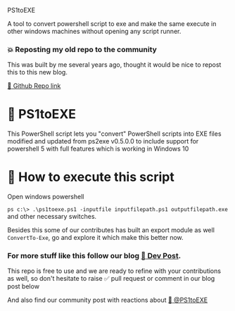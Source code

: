PS1toEXE

A tool to convert powershell script to exe and make the same execute in other windows machines without opening any script runner.


### :boom: Reposting my old repo to the community

This was built by me several years ago, thought it would be nice to repost this to this new blog.

[:link: Github Repo link](https://github.com/aravindvcyber/PS1toEXE)

#  :dart: PS1toEXE

This PowerShell script lets you "convert" PowerShell scripts into EXE files modified and updated from ps2exe v0.5.0.0 to include support for powershell 5 with full features which is working in Windows 10

# :runner: How to execute this script

Open windows powershell

```ps c:\> .\ps1toexe.ps1 -inputfile inputfilepath.ps1 outputfilepath.exe``` and other necessary switches.

Besides this some of our contributes has built an export module as well `ConvertTo-Exe`, go and explore it which make this better now.

### For more stuff like this follow our blog [:postbox: Dev Post](https://dev-post.hashnode.dev).

This repo is free to use and we are ready to refine with your contributions as well, so don't hesitate to raise :white_check_mark: pull request or comment in our blog post below

And also find our community post with reactions about [:link: @PS1toEXE](https://dev-post.hashnode.dev/PS1toEXE)




